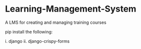 # Learning-Management-System
A LMS for creating and managing training courses

pip install the following:

i. django
ii. django-crispy-forms
